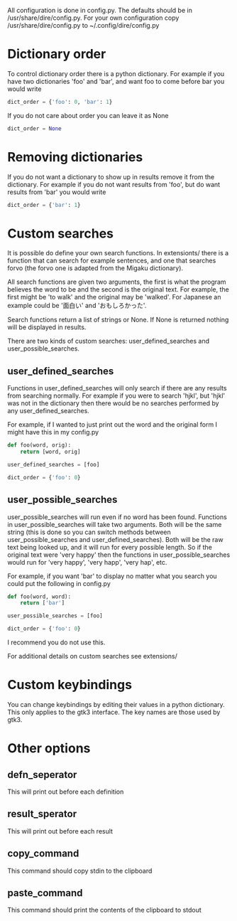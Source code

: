 All configuration is done in config.py. The defaults should be in /usr/share/dire/config.py. For your own configuration copy /usr/share/dire/config.py to ~/.config/dire/config.py


# Dictionary order

To control dictionary order there is a python dictionary.
For example if you have two dictionaries 'foo' and 'bar', and want foo to
come before bar you would write

```python
dict_order = {'foo': 0, 'bar': 1}
```

If you do not care about order you can leave it as None

```python
dict_order = None
```


# Removing dictionaries

If you do not want a dictionary to show up in results remove it from the
dictionary. For example if you do not want results from 'foo', but do want
results from 'bar' you would write

```python
dict_order = {'bar': 1}
```

# Custom searches

It is possible do define your own search functions. In extensionts/ there is a
function that can search for example sentences, and one that searches forvo (the forvo one is adapted from the Migaku dictionary).

All search functions are given two arguments, the first is what the program
believes the word to be and the second is the original text. For example, the
first might be 'to walk' and the original may be 'walked'. For Japanese an
example could be '面白い' and 'おもしろかった'.

Search functions return a list of strings or None. If None is returned nothing
will be displayed in results.

There are two kinds of custom searches: user\_defined\_searches and
user\_possible\_searches.

## user\_defined\_searches

Functions in user\_defined\_searches will only search if there are any results
from searching normally. For example if you were to search 'hjkl', but 'hjkl'
was not in the dictionary then there would be no searches performed by any
user\_defined\_searches.

For example, if I wanted to just print out the word and the original form I
might have this in my config.py


```python
def foo(word, orig):
	return [word, orig]

user_defined_searches = [foo]

dict_order = {'foo': 0}
```


## user\_possible\_searches

user\_possible\_searches will run even if no word has been found. Functions in
user\_possible\_searches will take two arguments. Both will be the same string
(this is done so you can switch methods between user\_possible\_searches and
user\_defined\_searches). Both will be the raw text being looked up, and it will
run for every possible length. So if the original text were 'very happy' then
the functions in user\_possible\_searches would run for 'very happy', 'very
happ', 'very hap', etc.

For example, if you want 'bar' to display no matter what you search you could
put the following in config.py


```python
def foo(word, word):
	return ['bar']

user_possible_searches = [foo]

dict_order = {'foo': 0}
```

I recommend you do not use this.


For additional details on custom searches see extensions/


# Custom keybindings

You can change keybindings by editing their values in a python dictionary. This
only applies to the gtk3 interface. The key names are those used by gtk3.


# Other options

## defn\_seperator

This will print out before each definition

## result\_sperator

This will print out before each result

## copy\_command
This command should copy stdin to the clipboard

## paste\_command
This command should print the contents of the clipboard to stdout
